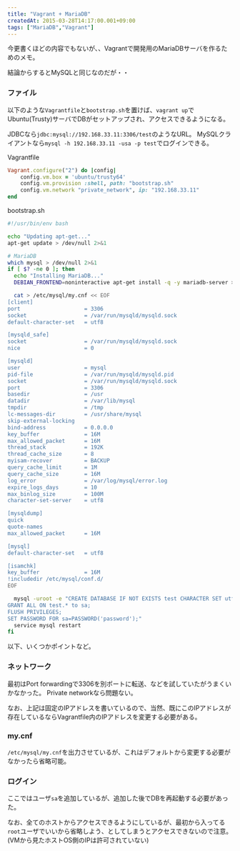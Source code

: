 ```yaml
---
title: "Vagrant + MariaDB"
createdAt: 2015-03-28T14:17:00.001+09:00
tags: ["MariaDB","Vagrant"]
---
```

今更書くほどの内容でもないが、、Vagrantで開発用のMariaDBサーバを作るためのメモ。

結論からするとMySQLと同じなのだが・・

<!--more-->

### ファイル

以下のような`Vagrantfile`と`bootstrap.sh`を置けば、`vagrant up`でUbuntu(Trusty)サーバでDBがセットアップされ、アクセスできるようになる。

JDBCなら`jdbc:mysql://192.168.33.11:3306/test`のようなURL。
MySQLクライアントなら`mysql -h 192.168.33.11 -usa -p test`でログインできる。

Vagrantfile

```ruby
Vagrant.configure("2") do |config|
    config.vm.box = 'ubuntu/trusty64'
    config.vm.provision :shell, path: "bootstrap.sh"
    config.vm.network "private_network", ip: "192.168.33.11"
end
```

bootstrap.sh

```sh
#!/usr/bin/env bash

echo "Updating apt-get..."
apt-get update > /dev/null 2>&1

# MariaDB
which mysql > /dev/null 2>&1
if [ $? -ne 0 ]; then
  echo "Installing MariaDB..."
  DEBIAN_FRONTEND=noninteractive apt-get install -q -y mariadb-server > /dev/null 2>&1

  cat > /etc/mysql/my.cnf << EOF
[client]
port                    = 3306
socket                  = /var/run/mysqld/mysqld.sock
default-character-set   = utf8

[mysqld_safe]
socket                  = /var/run/mysqld/mysqld.sock
nice                    = 0

[mysqld]
user                    = mysql
pid-file                = /var/run/mysqld/mysqld.pid
socket                  = /var/run/mysqld/mysqld.sock
port                    = 3306
basedir                 = /usr
datadir                 = /var/lib/mysql
tmpdir                  = /tmp
lc-messages-dir         = /usr/share/mysql
skip-external-locking
bind-address            = 0.0.0.0
key_buffer              = 16M
max_allowed_packet      = 16M
thread_stack            = 192K
thread_cache_size       = 8
myisam-recover          = BACKUP
query_cache_limit       = 1M
query_cache_size        = 16M
log_error               = /var/log/mysql/error.log
expire_logs_days        = 10
max_binlog_size         = 100M
character-set-server    = utf8

[mysqldump]
quick
quote-names
max_allowed_packet      = 16M

[mysql]
default-character-set   = utf8

[isamchk]
key_buffer              = 16M
!includedir /etc/mysql/conf.d/
EOF

  mysql -uroot -e "CREATE DATABASE IF NOT EXISTS test CHARACTER SET utf8;
GRANT ALL ON test.* to sa;
FLUSH PRIVILEGES;
SET PASSWORD FOR sa=PASSWORD('password');"
  service mysql restart
fi
```

以下、いくつかポイントなど。

### ネットワーク

最初はPort forwardingで3306を別ポートに転送、などを試していたがうまくいかなかった。
Private networkなら問題ない。

なお、上記は固定のIPアドレスを書いているので、当然、既にこのIPアドレスが存在しているならVagrantfile内のIPアドレスを変更する必要がある。

### my.cnf

`/etc/mysql/my.cnf`を出力させているが、これはデフォルトから変更する必要がなかったら省略可能。

### ログイン

ここではユーザ`sa`を追加しているが、追加した後でDBを再起動する必要があった。

なお、全てのホストからアクセスできるようにしているが、最初から入ってる`root`ユーザでいいから省略しよう、としてしまうとアクセスできないので注意。(VMから見たホストOS側のIPは許可されていない)
